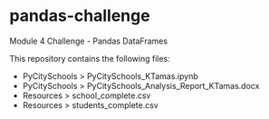 # pandas-challenge
Module 4 Challenge - Pandas DataFrames

This repository contains the following files:
- PyCitySchools > PyCitySchools_KTamas.ipynb
- PyCitySchools > PyCitySchools_Analysis_Report_KTamas.docx
- Resources > school_complete.csv
- Resources > students_complete.csv
